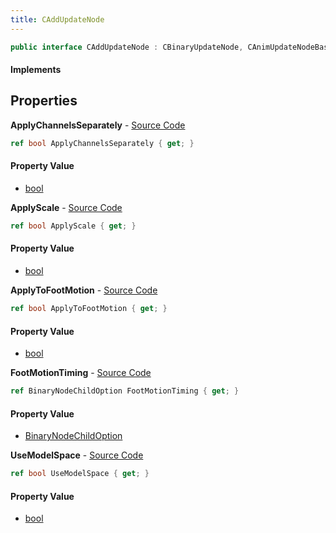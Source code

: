 ```yaml
---
title: CAddUpdateNode
---
```


```csharp
public interface CAddUpdateNode : CBinaryUpdateNode, CAnimUpdateNodeBase, ISchemaClass<CAnimUpdateNodeBase>, ISchemaClass<CBinaryUpdateNode>, ISchemaClass<CAddUpdateNode>, ISchemaField, ISchemaClass, INativeHandle
```

#### Implements

## Properties

**ApplyChannelsSeparately** - [Source Code](https://github.com/swiftly-solution/swiftlys2/blob/master/managed/src/SwiftlyS2.Generated/Schemas/Interfaces/CAddUpdateNode.cs#L20)

```csharp
ref bool ApplyChannelsSeparately { get; }
```

#### Property Value

- [bool](https://learn.microsoft.com/dotnet/api/system.boolean)

**ApplyScale** - [Source Code](https://github.com/swiftly-solution/swiftlys2/blob/master/managed/src/SwiftlyS2.Generated/Schemas/Interfaces/CAddUpdateNode.cs#L24)

```csharp
ref bool ApplyScale { get; }
```

#### Property Value

- [bool](https://learn.microsoft.com/dotnet/api/system.boolean)

**ApplyToFootMotion** - [Source Code](https://github.com/swiftly-solution/swiftlys2/blob/master/managed/src/SwiftlyS2.Generated/Schemas/Interfaces/CAddUpdateNode.cs#L18)

```csharp
ref bool ApplyToFootMotion { get; }
```

#### Property Value

- [bool](https://learn.microsoft.com/dotnet/api/system.boolean)

**FootMotionTiming** - [Source Code](https://github.com/swiftly-solution/swiftlys2/blob/master/managed/src/SwiftlyS2.Generated/Schemas/Interfaces/CAddUpdateNode.cs#L16)

```csharp
ref BinaryNodeChildOption FootMotionTiming { get; }
```

#### Property Value

- [BinaryNodeChildOption](/docs/api/shared/schemadefinitions/binarynodechildoption)

**UseModelSpace** - [Source Code](https://github.com/swiftly-solution/swiftlys2/blob/master/managed/src/SwiftlyS2.Generated/Schemas/Interfaces/CAddUpdateNode.cs#L22)

```csharp
ref bool UseModelSpace { get; }
```

#### Property Value

- [bool](https://learn.microsoft.com/dotnet/api/system.boolean)

